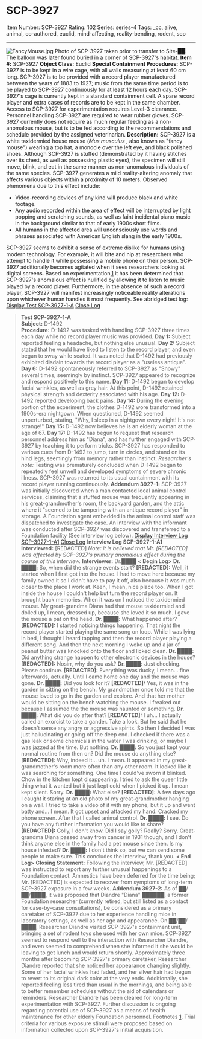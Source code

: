 # SCP-3927
Item Number: SCP-3927
Rating: 102
Series: series-4
Tags: _cc, alive, animal, co-authored, euclid, mind-affecting, reality-bending, rodent, scp

---

![FancyMouse.jpg](https://scp-wiki.wdfiles.com/local--files/scp-3927/FancyMouse.jpg)
Photo of SCP-3927 taken prior to transfer to Site-██. The balloon was later found buried in a corner of SCP-3927's habitat.
**Item #:** SCP-3927
**Object Class:** Euclid
**Special Containment Procedures:** SCP-3927 is to be kept in a wire cage, with all walls measuring at least 60 cm long. SCP-3927 is to be provided with a record player manufactured between the years of 1883 to 1927; music from the same time period is to be played to SCP-3927 continuously for at least 12 hours each day.
SCP-3927's cage is currently kept in a standard containment cell. A spare record player and extra cases of records are to be kept in the same chamber. Access to SCP-3927 for experimentation requires Level-3 clearance.
Personnel handling SCP-3927 are required to wear rubber gloves. SCP-3927 currently does not require as much regular feeding as a non-anomalous mouse, but is to be fed according to the recommendations and schedule provided by the assigned veterinarian.
**Description:** SCP-3927 is a white taxidermied house mouse (_Mus musculus_ , also known as "fancy mouse") wearing a top hat, a monocle over the left eye, and black polished shoes. Although SCP-3927 is stuffed (demonstrated by it having stitches over its chest, as well as possessing plastic eyes), the specimen will still move, blink, and eat in the same manner as non-anomalous individuals of the same species.
SCP-3927 generates a mild reality-altering anomaly that affects various objects within a proximity of 10 meters. Observed phenomena due to this effect include:
  * Video-recording devices of any kind will produce black and white footage.
  * Any audio recorded within the area of effect will be interrupted by light popping and scratching sounds, as well as faint incidental piano music in the background similar to that of early 1900s short films.
  * All humans in the affected area will unconsciously use words and phrases associated with American English slang in the early 1900s.

SCP-3927 seems to exhibit a sense of extreme dislike for humans using modern technology. For example, it will bite and nip at researchers who attempt to handle it while possessing a mobile phone on their person. SCP-3927 additionally becomes agitated when it sees researchers looking at digital screens.
Based on experimentation,[1](javascript:;) it has been determined that SCP-3927's anomalous effect is nullified by allowing it to listen to music played by a record player. Furthermore, in the absence of such a record player, SCP-3927 will manifest increasingly noticeable reality alterations upon whichever human handles it most frequently. See abridged test log:
[Display Test SCP-3927-1-A](javascript:;)
[Close Log](javascript:;)
> **Test SCP-3927-1-A**  
>  **Subject:** D-1492  
>  **Procedure:** D-1492 was tasked with handling SCP-3927 three times each day while no record player music was provided.
> **Day 1:** Subject reported feeling a headache, but nothing else unusual.
> **Day 2:** Subject stated that he would have liked to listen to the record player, and even began to sway while seated. It was noted that D-1492 had previously exhibited disdain towards the record player as a "useless antique".
> **Day 6:** D-1492 spontaneously referred to SCP-3927 as "Snowy" several times, seemingly by instinct. SCP-3927 appeared to recognize and respond positively to this name.
> **Day 11:** D-1492 began to develop facial wrinkles, as well as grey hair. At this point, D-1492 retained physical strength and dexterity associated with his age.
> **Day 12:** D-1492 reported developing back pains.
> **Day 14:** During the evening portion of the experiment, the clothes D-1492 wore transformed into a 1900s-era nightgown. When questioned, D-1492 seemed unperturbed, stating, "Why, I sleep in a nightgown every night! It's not strange!"
> **Day 15:** D-1492 now believes he is an elderly woman at the age of 67.
> **Day 17:** D-1492 has begun to request that research personnel address him as "Diana", and has further engaged with SCP-3927 by teaching it to perform tricks. SCP-3927 has responded to various cues from D-1492 to jump, turn in circles, and stand on its hind legs, seemingly from memory rather than instinct.
> _Researcher's note:_ Testing was prematurely concluded when D-1492 began to repeatedly feel unwell and developed symptoms of severe chronic illness. SCP-3927 was returned to its usual containment with its record player running continuously.
**Addendum 3927-1:** SCP-3927 was initially discovered when a man contacted local animal control services, claiming that a stuffed mouse was frequently appearing in his great-grandmother's room, the backyard garden, and the attic where it "seemed to be tampering with an antique record player" in storage. A Foundation agent embedded in the animal control staff was dispatched to investigate the case. An interview with the informant was conducted after SCP-3927 was discovered and transferred to a Foundation facility (See interview log below).
[Display Interview Log SCP-3927-1-A1](javascript:;)
[Close Log](javascript:;)
> **Interview Log SCP-3927-1-A1**
> **Interviewed:** [REDACTED] _Note: it is believed that Mr. [REDACTED] was affected by SCP-3927's primary anomalous effect during the course of this interview._
> **Interviewer:** Dr.████
> **< Begin Log>**
> **Dr. ████:** So, when did the strange events start?
> **[REDACTED]:** Well, it started when I first got into the house. I had to move here because my family owned it so I didn't have to pay it off, also because it was much closer to the place I work at. Keen, I mean, nice place too. When I got inside the house I couldn't help but turn the record player on. It brought back memories. When it was on I noticed the taxidermied mouse. My great-grandma Diana had that mouse taxidermied and dolled up, I mean, dressed up, because she loved it so much. I gave the mouse a pat on the head.
> **Dr. ████:** What happened after?
> **[REDACTED]:** I started noticing things happening. That night the record player started playing the same song on loop. While I was lying in bed, I thought I heard tapping and then the record player playing a different song. And then the next morning I woke up and a jar of peanut butter was knocked onto the floor and licked clean.
> **Dr. ████:** Did anything strange happen to other electronic devices in the house?
> **[REDACTED]:** Nosirr, why do you ask?
> **Dr. ████:** Just checking. Please continue.
> **[REDACTED]:** Everything was ducky, I mean… fine afterwards, actually. Until I came home one day and the mouse was gone.
> **Dr. ████:** Did you look for it?
> **[REDACTED]:** Yes, it was in the garden in sitting on the bench. My grandmother once told me that the mouse loved to go in the garden and explore. And that her mother would be sitting on the bench watching the mouse. I freaked out because I assumed the the mouse was haunted or something.
> **Dr. ████:** What did you do after that?
> **[REDACTED]:** I uh… I actually called an exorcist to take a gander. Take a look. But he said that he doesn't sense any angry or aggressive spirits. So then I decided I was just hallucinating or going off the deep end. I checked if there was a gas leak or some chemicals in the water I was drinking, or maybe I was jazzed at the time. But nothing.
> **Dr. ████:** So you just kept your normal routine from then on? Did the mouse do anything else?
> **[REDACTED]:** Why, indeed it… uh. I mean. It appeared in my great-grandmother's room more often than any other room. It looked like it was searching for something. One time I could've sworn it blinked. Chow in the kitchen kept disappearing. I tried to ask the queer little thing what it wanted but it just kept cold when I picked it up. I mean kept silent. Sorry.
> **Dr. ████:** What else?
> **[REDACTED]:** A few days ago I caught it staring at an old photo of my great-grandmother hanging on a wall. I tried to take a video of it with my phone, but it up and went batty and… I mean. It got upset and attacked my hand. Cracked my phone screen. After that I called animal control.
> **Dr. ████:** I see. Do you have any further information you would like to share?
> **[REDACTED]:** Golly, I don't know. Did I say golly? Really? Sorry. Great-grandma Diana passed away from cancer in 1931 though, and I don't think anyone else in the family had a pet mouse since then. Is my house infested?
> **Dr. ████:** I don't think so, but we can send some people to make sure. This concludes the interview, thank you.
> **< End Log>**
> **Closing Statement:** Following the interview, Mr. [REDACTED] was instructed to report any further unusual happenings to a Foundation contact. Amnestics have been deferred for the time being; Mr. [REDACTED] is expected to recover from symptoms of long-term SCP-3927 exposure in a few weeks.
**Addendum 3927-2:** As of ██/██/████, it was proposed that Diandre "Diana" ██████, a former Foundation researcher (currently retired, but still listed as a contact for case-by-case consultations), be considered as a primary caretaker of SCP-3927 due to her experience handling mice in laboratory settings, as well as her age and appearance.
On ██/██/████, Researcher Diandre visited SCP-3927's containment unit, bringing a set of rodent toys she used with her own mice. SCP-3927 seemed to respond well to the interaction with Researcher Diandre, and even seemed to comprehend when she informed it she would be leaving to get lunch and would return shortly.
Approximately three months after becoming SCP-3927's primary caretaker, Researcher Diandre reported that she noticed her appearance changing slightly. Some of her facial wrinkles had faded, and her silver hair had begun to revert to its original dark color at the very ends. Additionally, she reported feeling less tired than usual in the mornings, and being able to better remember schedules without the aid of calendars or reminders.
Researcher Diandre has been cleared for long-term experimentation with SCP-3927. Further discussion is ongoing regarding potential use of SCP-3927 as a means of health maintenance for other elderly Foundation personnel.
Footnotes
[1](javascript:;). Trial criteria for various exposure stimuli were proposed based on information collected upon SCP-3927's initial acquisition.